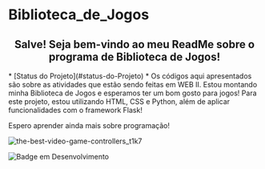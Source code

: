 # Biblioteca_de_Jogos
<h2 align='center'> Salve! Seja bem-vindo ao meu ReadMe sobre o programa de Biblioteca de Jogos!</h2>
* [Status do Projeto](#status-do-Projeto)
* 
Os códigos aqui apresentados são sobre as atividades que estão sendo feitas em WEB II. Estou montando minha Biblioteca de Jogos e esperamos ter um bom gosto para jogos!
Para este projeto, estou utilizando HTML, CSS e Python, além de aplicar funcionalidades com o framework Flask!

Espero aprender ainda mais sobre programação!

![the-best-video-game-controllers_t1k7](https://user-images.githubusercontent.com/95872752/182679823-79e0e76e-a07f-4ee4-bff2-79c169028e2c.jpg)

![Badge em Desenvolvimento](http://img.shields.io/static/v1?label=STATUS&message=EM%20DESENVOLVIMENTO&color=GREEN&style=for-the-badge)

